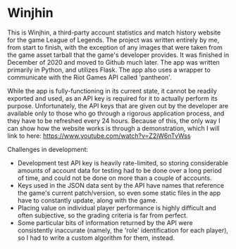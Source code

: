 # Winjhin

This is Winjhin, a third-party account statistics and match history website for the game League of Legends. The project was written entirely by me, from start to finish, with the exception of any images that were taken from the game asset tarball that the game's developer provides. It was finished in December of 2020 and moved to Github much later.
The app was written primarily in Python, and utilizes Flask. The app also uses a wrapper to communicate with the Riot Games API called 'pantheon'.

While the app is fully-functioning in its current state, it cannot be readily exported and used, as an API key is required for it to actually perform its purpose. Unfortunately, the API keys that are given out by the developer
are available only to those who go through a rigorous application process, and they have to be refreshed every 24 hours. Because of this, the only way I can show how the website works is through a demonstration, which I will link to here:
https://www.youtube.com/watch?v=Z2iW6nTvWss

Challenges in development:
- Development test API key is heavily rate-limited, so storing considerable amounts of account data for testing had to be done over a long period of time, and could not be done on more than a couple of accounts.
- Keys used in the JSON data sent by the API have names that reference the game's current patch/version, so even some static files in the app have to constantly update, along with the game.
- Placing value on individual player performance is highly difficult and often subjective, so the grading criteria is far from perfect.
- Some particular bits of information returned by the API were consistently inaccurate (namely, the 'role' identification for each player), so I had to write a custom algorithm for them, instead.
